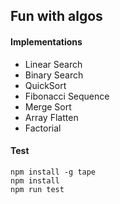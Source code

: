 
## Fun with algos

#### Implementations
- Linear Search
- Binary Search
- QuickSort
- Fibonacci Sequence
- Merge Sort
- Array Flatten
- Factorial

#### Test

```
npm install -g tape
npm install
npm run test
```
